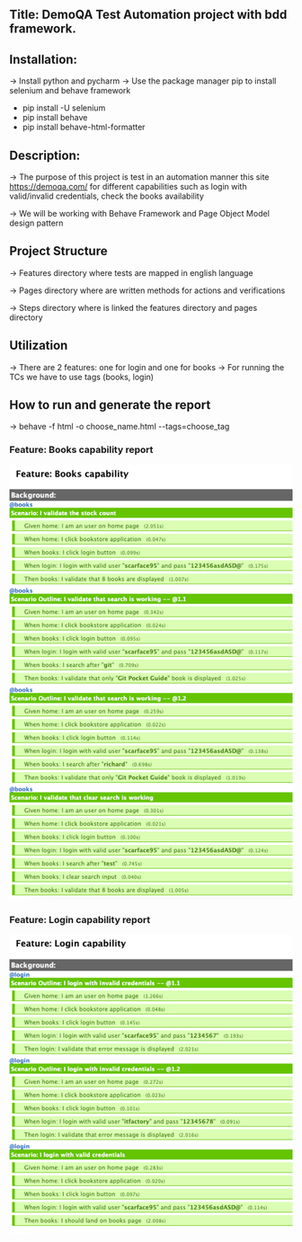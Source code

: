 ## Title: DemoQA Test Automation project with bdd framework.
## Installation:
-> Install python and pycharm
-> Use the package manager pip to install selenium and behave framework
- pip install -U selenium
- pip install behave
- pip install behave-html-formatter 


## Description:
-> The purpose of this project is test in an automation manner this site https://demoqa.com/ 
for different capabilities such as login with valid/invalid credentials, check the books availability

-> We will be working with Behave Framework and Page Object Model design pattern


## Project Structure
-> Features directory where tests are mapped in english language

-> Pages directory where are written methods for actions and verifications 

-> Steps directory where is linked the features directory and pages directory

## Utilization 
-> There are 2 features: one for login and one for books
-> For running the TCs we have to use tags (books, login)

## How to run and generate the report
-> behave -f html -o choose_name.html --tags=choose_tag


### Feature: Books capability report
![img_2.png](img_2.png)


### Feature: Login capability report
![img_4.png](img_4.png)
